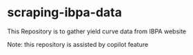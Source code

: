 # scraping-ibpa-data
This Repository is to gather yield curve data from IBPA website

Note: this repository is assisted by copilot feature
